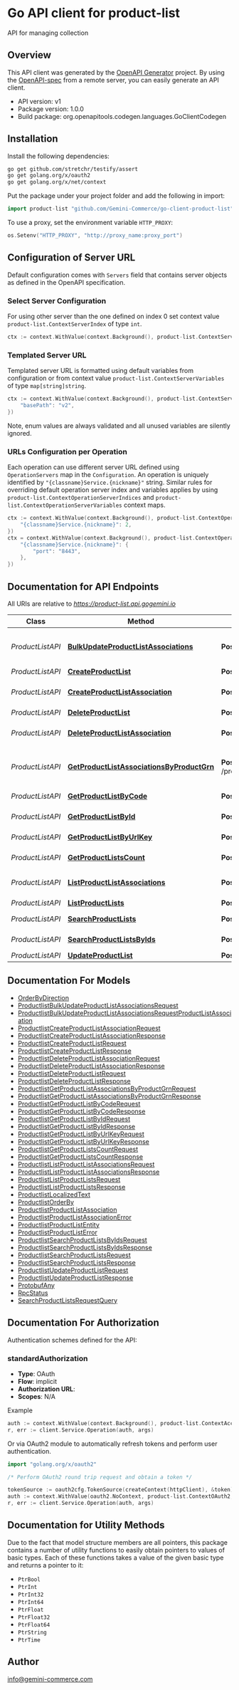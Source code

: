 # Go API client for product-list

API for managing collection

## Overview
This API client was generated by the [OpenAPI Generator](https://openapi-generator.tech) project.  By using the [OpenAPI-spec](https://www.openapis.org/) from a remote server, you can easily generate an API client.

- API version: v1
- Package version: 1.0.0
- Build package: org.openapitools.codegen.languages.GoClientCodegen

## Installation

Install the following dependencies:

```sh
go get github.com/stretchr/testify/assert
go get golang.org/x/oauth2
go get golang.org/x/net/context
```

Put the package under your project folder and add the following in import:

```go
import product-list "github.com/Gemini-Commerce/go-client-product-list"
```

To use a proxy, set the environment variable `HTTP_PROXY`:

```go
os.Setenv("HTTP_PROXY", "http://proxy_name:proxy_port")
```

## Configuration of Server URL

Default configuration comes with `Servers` field that contains server objects as defined in the OpenAPI specification.

### Select Server Configuration

For using other server than the one defined on index 0 set context value `product-list.ContextServerIndex` of type `int`.

```go
ctx := context.WithValue(context.Background(), product-list.ContextServerIndex, 1)
```

### Templated Server URL

Templated server URL is formatted using default variables from configuration or from context value `product-list.ContextServerVariables` of type `map[string]string`.

```go
ctx := context.WithValue(context.Background(), product-list.ContextServerVariables, map[string]string{
	"basePath": "v2",
})
```

Note, enum values are always validated and all unused variables are silently ignored.

### URLs Configuration per Operation

Each operation can use different server URL defined using `OperationServers` map in the `Configuration`.
An operation is uniquely identified by `"{classname}Service.{nickname}"` string.
Similar rules for overriding default operation server index and variables applies by using `product-list.ContextOperationServerIndices` and `product-list.ContextOperationServerVariables` context maps.

```go
ctx := context.WithValue(context.Background(), product-list.ContextOperationServerIndices, map[string]int{
	"{classname}Service.{nickname}": 2,
})
ctx = context.WithValue(context.Background(), product-list.ContextOperationServerVariables, map[string]map[string]string{
	"{classname}Service.{nickname}": {
		"port": "8443",
	},
})
```

## Documentation for API Endpoints

All URIs are relative to *https://product-list.api.gogemini.io*

Class | Method | HTTP request | Description
------------ | ------------- | ------------- | -------------
*ProductListAPI* | [**BulkUpdateProductListAssociations**](docs/ProductListAPI.md#bulkupdateproductlistassociations) | **Post** /productlist.ProductList/BulkUpdateProductListAssociations | Bulk update collection associations position
*ProductListAPI* | [**CreateProductList**](docs/ProductListAPI.md#createproductlist) | **Post** /productlist.ProductList/CreateProductList | Create Collection
*ProductListAPI* | [**CreateProductListAssociation**](docs/ProductListAPI.md#createproductlistassociation) | **Post** /productlist.ProductList/CreateProductListAssociation | Create Collection/Product Association
*ProductListAPI* | [**DeleteProductList**](docs/ProductListAPI.md#deleteproductlist) | **Post** /productlist.ProductList/DeleteProductList | Delete Collection
*ProductListAPI* | [**DeleteProductListAssociation**](docs/ProductListAPI.md#deleteproductlistassociation) | **Post** /productlist.ProductList/DeleteProductListAssociation | Delete Collection/Product Association
*ProductListAPI* | [**GetProductListAssociationsByProductGrn**](docs/ProductListAPI.md#getproductlistassociationsbyproductgrn) | **Post** /productlist.ProductList/GetProductListAssociationsByProductGrn | Get Collection/Product Associations by Product GRN
*ProductListAPI* | [**GetProductListByCode**](docs/ProductListAPI.md#getproductlistbycode) | **Post** /productlist.ProductList/GetProductListByCode | Get Collection by Code
*ProductListAPI* | [**GetProductListById**](docs/ProductListAPI.md#getproductlistbyid) | **Post** /productlist.ProductList/GetProductListById | Get Collection by Id
*ProductListAPI* | [**GetProductListByUrlKey**](docs/ProductListAPI.md#getproductlistbyurlkey) | **Post** /productlist.ProductList/GetProductListByUrlKey | Get Collection by Url Key
*ProductListAPI* | [**GetProductListsCount**](docs/ProductListAPI.md#getproductlistscount) | **Post** /productlist.ProductList/GetProductListsCount | Get Collection Product Count
*ProductListAPI* | [**ListProductListAssociations**](docs/ProductListAPI.md#listproductlistassociations) | **Post** /productlist.ProductList/ListProductListAssociations | List Collection/Product Associations
*ProductListAPI* | [**ListProductLists**](docs/ProductListAPI.md#listproductlists) | **Post** /productlist.ProductList/ListProductLists | List Collections
*ProductListAPI* | [**SearchProductLists**](docs/ProductListAPI.md#searchproductlists) | **Post** /productlist.ProductList/SearchProductLists | Search Collections
*ProductListAPI* | [**SearchProductListsByIds**](docs/ProductListAPI.md#searchproductlistsbyids) | **Post** /productlist.ProductList/SearchProductListsByIds | Search Collections by Ids
*ProductListAPI* | [**UpdateProductList**](docs/ProductListAPI.md#updateproductlist) | **Post** /productlist.ProductList/UpdateProductList | Update Collection


## Documentation For Models

 - [OrderByDirection](docs/OrderByDirection.md)
 - [ProductlistBulkUpdateProductListAssociationsRequest](docs/ProductlistBulkUpdateProductListAssociationsRequest.md)
 - [ProductlistBulkUpdateProductListAssociationsRequestProductListAssociation](docs/ProductlistBulkUpdateProductListAssociationsRequestProductListAssociation.md)
 - [ProductlistCreateProductListAssociationRequest](docs/ProductlistCreateProductListAssociationRequest.md)
 - [ProductlistCreateProductListAssociationResponse](docs/ProductlistCreateProductListAssociationResponse.md)
 - [ProductlistCreateProductListRequest](docs/ProductlistCreateProductListRequest.md)
 - [ProductlistCreateProductListResponse](docs/ProductlistCreateProductListResponse.md)
 - [ProductlistDeleteProductListAssociationRequest](docs/ProductlistDeleteProductListAssociationRequest.md)
 - [ProductlistDeleteProductListAssociationResponse](docs/ProductlistDeleteProductListAssociationResponse.md)
 - [ProductlistDeleteProductListRequest](docs/ProductlistDeleteProductListRequest.md)
 - [ProductlistDeleteProductListResponse](docs/ProductlistDeleteProductListResponse.md)
 - [ProductlistGetProductListAssociationsByProductGrnRequest](docs/ProductlistGetProductListAssociationsByProductGrnRequest.md)
 - [ProductlistGetProductListAssociationsByProductGrnResponse](docs/ProductlistGetProductListAssociationsByProductGrnResponse.md)
 - [ProductlistGetProductListByCodeRequest](docs/ProductlistGetProductListByCodeRequest.md)
 - [ProductlistGetProductListByCodeResponse](docs/ProductlistGetProductListByCodeResponse.md)
 - [ProductlistGetProductListByIdRequest](docs/ProductlistGetProductListByIdRequest.md)
 - [ProductlistGetProductListByIdResponse](docs/ProductlistGetProductListByIdResponse.md)
 - [ProductlistGetProductListByUrlKeyRequest](docs/ProductlistGetProductListByUrlKeyRequest.md)
 - [ProductlistGetProductListByUrlKeyResponse](docs/ProductlistGetProductListByUrlKeyResponse.md)
 - [ProductlistGetProductListsCountRequest](docs/ProductlistGetProductListsCountRequest.md)
 - [ProductlistGetProductListsCountResponse](docs/ProductlistGetProductListsCountResponse.md)
 - [ProductlistListProductListAssociationsRequest](docs/ProductlistListProductListAssociationsRequest.md)
 - [ProductlistListProductListAssociationsResponse](docs/ProductlistListProductListAssociationsResponse.md)
 - [ProductlistListProductListsRequest](docs/ProductlistListProductListsRequest.md)
 - [ProductlistListProductListsResponse](docs/ProductlistListProductListsResponse.md)
 - [ProductlistLocalizedText](docs/ProductlistLocalizedText.md)
 - [ProductlistOrderBy](docs/ProductlistOrderBy.md)
 - [ProductlistProductListAssociation](docs/ProductlistProductListAssociation.md)
 - [ProductlistProductListAssociationError](docs/ProductlistProductListAssociationError.md)
 - [ProductlistProductListEntity](docs/ProductlistProductListEntity.md)
 - [ProductlistProductListError](docs/ProductlistProductListError.md)
 - [ProductlistSearchProductListsByIdsRequest](docs/ProductlistSearchProductListsByIdsRequest.md)
 - [ProductlistSearchProductListsByIdsResponse](docs/ProductlistSearchProductListsByIdsResponse.md)
 - [ProductlistSearchProductListsRequest](docs/ProductlistSearchProductListsRequest.md)
 - [ProductlistSearchProductListsResponse](docs/ProductlistSearchProductListsResponse.md)
 - [ProductlistUpdateProductListRequest](docs/ProductlistUpdateProductListRequest.md)
 - [ProductlistUpdateProductListResponse](docs/ProductlistUpdateProductListResponse.md)
 - [ProtobufAny](docs/ProtobufAny.md)
 - [RpcStatus](docs/RpcStatus.md)
 - [SearchProductListsRequestQuery](docs/SearchProductListsRequestQuery.md)


## Documentation For Authorization


Authentication schemes defined for the API:
### standardAuthorization


- **Type**: OAuth
- **Flow**: implicit
- **Authorization URL**: 
- **Scopes**: N/A

Example

```go
auth := context.WithValue(context.Background(), product-list.ContextAccessToken, "ACCESSTOKENSTRING")
r, err := client.Service.Operation(auth, args)
```

Or via OAuth2 module to automatically refresh tokens and perform user authentication.

```go
import "golang.org/x/oauth2"

/* Perform OAuth2 round trip request and obtain a token */

tokenSource := oauth2cfg.TokenSource(createContext(httpClient), &token)
auth := context.WithValue(oauth2.NoContext, product-list.ContextOAuth2, tokenSource)
r, err := client.Service.Operation(auth, args)
```


## Documentation for Utility Methods

Due to the fact that model structure members are all pointers, this package contains
a number of utility functions to easily obtain pointers to values of basic types.
Each of these functions takes a value of the given basic type and returns a pointer to it:

* `PtrBool`
* `PtrInt`
* `PtrInt32`
* `PtrInt64`
* `PtrFloat`
* `PtrFloat32`
* `PtrFloat64`
* `PtrString`
* `PtrTime`

## Author

info@gemini-commerce.com

